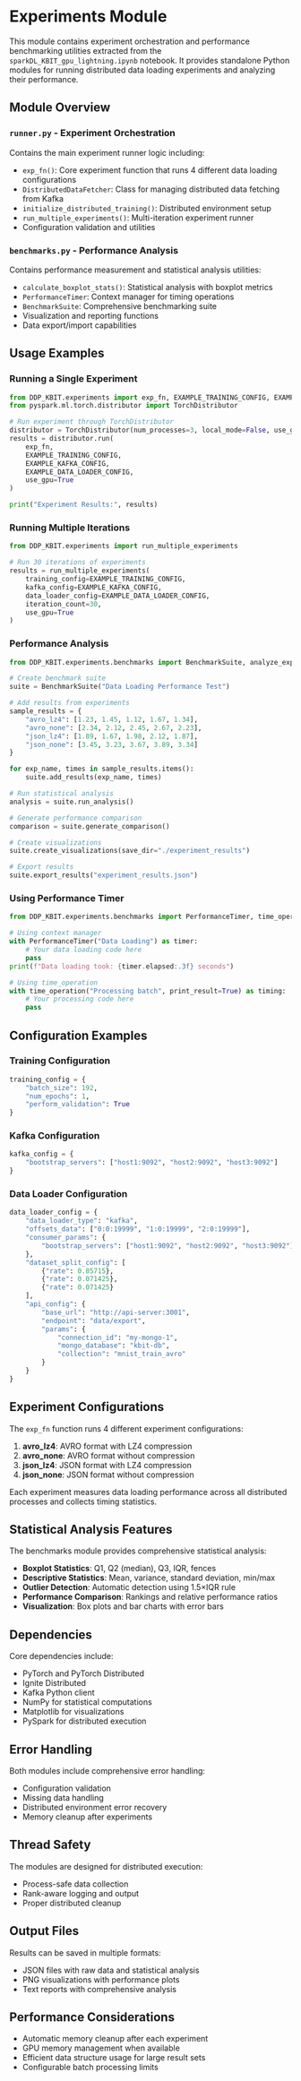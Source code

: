 # Experiments Module

This module contains experiment orchestration and performance benchmarking utilities extracted from the `sparkDL_KBIT_gpu_lightning.ipynb` notebook. It provides standalone Python modules for running distributed data loading experiments and analyzing their performance.

## Module Overview

### `runner.py` - Experiment Orchestration
Contains the main experiment runner logic including:
- `exp_fn()`: Core experiment function that runs 4 different data loading configurations
- `DistributedDataFetcher`: Class for managing distributed data fetching from Kafka
- `initialize_distributed_training()`: Distributed environment setup
- `run_multiple_experiments()`: Multi-iteration experiment runner
- Configuration validation and utilities

### `benchmarks.py` - Performance Analysis
Contains performance measurement and statistical analysis utilities:
- `calculate_boxplot_stats()`: Statistical analysis with boxplot metrics
- `PerformanceTimer`: Context manager for timing operations  
- `BenchmarkSuite`: Comprehensive benchmarking suite
- Visualization and reporting functions
- Data export/import capabilities

## Usage Examples

### Running a Single Experiment

```python
from DDP_KBIT.experiments import exp_fn, EXAMPLE_TRAINING_CONFIG, EXAMPLE_KAFKA_CONFIG, EXAMPLE_DATA_LOADER_CONFIG
from pyspark.ml.torch.distributor import TorchDistributor

# Run experiment through TorchDistributor
distributor = TorchDistributor(num_processes=3, local_mode=False, use_gpu=True)
results = distributor.run(
    exp_fn, 
    EXAMPLE_TRAINING_CONFIG, 
    EXAMPLE_KAFKA_CONFIG, 
    EXAMPLE_DATA_LOADER_CONFIG, 
    use_gpu=True
)

print("Experiment Results:", results)
```

### Running Multiple Iterations

```python
from DDP_KBIT.experiments import run_multiple_experiments

# Run 30 iterations of experiments
results = run_multiple_experiments(
    training_config=EXAMPLE_TRAINING_CONFIG,
    kafka_config=EXAMPLE_KAFKA_CONFIG, 
    data_loader_config=EXAMPLE_DATA_LOADER_CONFIG,
    iteration_count=30,
    use_gpu=True
)
```

### Performance Analysis

```python
from DDP_KBIT.experiments.benchmarks import BenchmarkSuite, analyze_experiment_results

# Create benchmark suite
suite = BenchmarkSuite("Data Loading Performance Test")

# Add results from experiments
sample_results = {
    "avro_lz4": [1.23, 1.45, 1.12, 1.67, 1.34],
    "avro_none": [2.34, 2.12, 2.45, 2.67, 2.23],
    "json_lz4": [1.89, 1.67, 1.98, 2.12, 1.87], 
    "json_none": [3.45, 3.23, 3.67, 3.89, 3.34]
}

for exp_name, times in sample_results.items():
    suite.add_results(exp_name, times)

# Run statistical analysis
analysis = suite.run_analysis()

# Generate performance comparison
comparison = suite.generate_comparison()

# Create visualizations
suite.create_visualizations(save_dir="./experiment_results")

# Export results
suite.export_results("experiment_results.json")
```

### Using Performance Timer

```python
from DDP_KBIT.experiments.benchmarks import PerformanceTimer, time_operation

# Using context manager
with PerformanceTimer("Data Loading") as timer:
    # Your data loading code here
    pass
print(f"Data loading took: {timer.elapsed:.3f} seconds")

# Using time_operation
with time_operation("Processing batch", print_result=True) as timing:
    # Your processing code here  
    pass
```

## Configuration Examples

### Training Configuration
```python
training_config = {
    "batch_size": 192,
    "num_epochs": 1, 
    "perform_validation": True
}
```

### Kafka Configuration
```python
kafka_config = {
    "bootstrap_servers": ["host1:9092", "host2:9092", "host3:9092"]
}
```

### Data Loader Configuration
```python
data_loader_config = {
    "data_loader_type": "kafka",
    "offsets_data": ["0:0:19999", "1:0:19999", "2:0:19999"],
    "consumer_params": {
        "bootstrap_servers": ["host1:9092", "host2:9092", "host3:9092"]
    },
    "dataset_split_config": [
        {"rate": 0.85715}, 
        {"rate": 0.071425}, 
        {"rate": 0.071425}
    ],
    "api_config": {
        "base_url": "http://api-server:3001",
        "endpoint": "data/export",
        "params": {
            "connection_id": "my-mongo-1",
            "mongo_database": "kbit-db", 
            "collection": "mnist_train_avro"
        }
    }
}
```

## Experiment Configurations

The `exp_fn` function runs 4 different experiment configurations:

1. **avro_lz4**: AVRO format with LZ4 compression
2. **avro_none**: AVRO format without compression  
3. **json_lz4**: JSON format with LZ4 compression
4. **json_none**: JSON format without compression

Each experiment measures data loading performance across all distributed processes and collects timing statistics.

## Statistical Analysis Features

The benchmarks module provides comprehensive statistical analysis:

- **Boxplot Statistics**: Q1, Q2 (median), Q3, IQR, fences
- **Descriptive Statistics**: Mean, variance, standard deviation, min/max
- **Outlier Detection**: Automatic detection using 1.5×IQR rule
- **Performance Comparison**: Rankings and relative performance ratios
- **Visualization**: Box plots and bar charts with error bars

## Dependencies

Core dependencies include:
- PyTorch and PyTorch Distributed
- Ignite Distributed
- Kafka Python client
- NumPy for statistical computations
- Matplotlib for visualizations
- PySpark for distributed execution

## Error Handling

Both modules include comprehensive error handling:
- Configuration validation
- Missing data handling
- Distributed environment error recovery  
- Memory cleanup after experiments

## Thread Safety

The modules are designed for distributed execution:
- Process-safe data collection
- Rank-aware logging and output
- Proper distributed cleanup

## Output Files

Results can be saved in multiple formats:
- JSON files with raw data and statistical analysis
- PNG visualizations with performance plots  
- Text reports with comprehensive analysis

## Performance Considerations

- Automatic memory cleanup after each experiment
- GPU memory management when available
- Efficient data structure usage for large result sets
- Configurable batch processing limits
